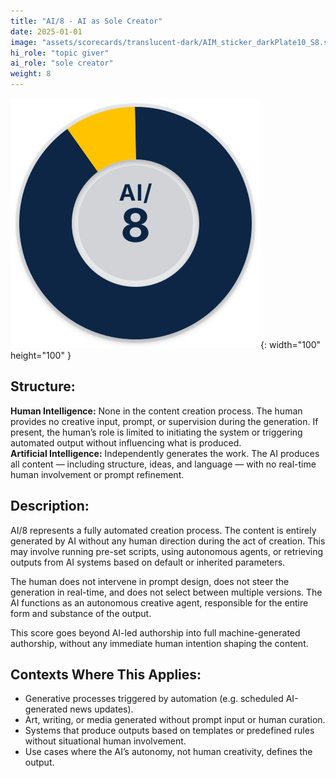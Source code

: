 ```yaml
---
title: "AI/8 - AI as Sole Creator"
date: 2025-01-01
image: "assets/scorecards/translucent-dark/AIM_sticker_darkPlate10_S8.svg"
hi_role: "topic giver"
ai_role: "sole creator"
weight: 8
---
```


![AI Score 8](/assets/scorecards/translucent-dark/AIM_sticker_darkPlate10_S8.svg){: width="100" height="100" }

## Structure:
**Human Intelligence:** None in the content creation process. The human provides no creative input, prompt, or supervision during the generation. If present, the human’s role is limited to initiating the system or triggering automated output without influencing what is produced.\
**Artificial Intelligence:** Independently generates the work. The AI produces all content — including structure, ideas, and language — with no real-time human involvement or prompt refinement.

## Description:
AI/8 represents a fully automated creation process. The content is entirely generated by AI without any human direction during the act of creation. This may involve running pre-set scripts, using autonomous agents, or retrieving outputs from AI systems based on default or inherited parameters.

The human does not intervene in prompt design, does not steer the generation in real-time, and does not select between multiple versions. The AI functions as an autonomous creative agent, responsible for the entire form and substance of the output.

This score goes beyond AI-led authorship into full machine-generated authorship, without any immediate human intention shaping the content.

## Contexts Where This Applies:
- Generative processes triggered by automation (e.g. scheduled AI-generated news updates).
- Art, writing, or media generated without prompt input or human curation.
- Systems that produce outputs based on templates or predefined rules without situational human involvement.
- Use cases where the AI’s autonomy, not human creativity, defines the output.
